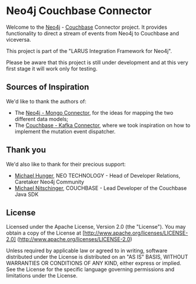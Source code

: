 # Neo4j Couchbase Connector

Welcome to the [Neo4j](http://neo4j.com/) - [Couchbase](http://couchbase.com/) Connector project.  It provides functionality to direct a stream of events from Neo4j to Couchbase and viceversa.

This project is part of the "LARUS Integration Framework for Neo4j".

Please be aware that this project is still under development and at this very first stage it will work only for testing.

## Sources of Inspiration

We'd like to thank the authors of:
* The [Neo4j - Mongo Connector](https://github.com/neo4j-contrib/neo4j_doc_manager), for the ideas for mapping the two different data models;
* The [Couchbase - Kafka Connector](http://developer.couchbase.com/documentation/server/4.1/connectors/kafka-1.2/kafka-intro.html), where we took inspiration on how to implement the mutation event dispatcher.

## Thank you

We'd also like to thank for their precious support:
* [Michael Hunger](https://twitter.com/mesirii), NEO TECHNOLOGY - Head of Developer Relations, Caretaker Neo4j Community
* [Michael Nitschinger](https://twitter.com/daschl), COUCHBASE - Lead Developer of the Couchbase Java SDK


## License

Licensed under the Apache License, Version 2.0 (the "License").
You may obtain a copy of the License at [http://www.apache.org/licenses/LICENSE-2.0]
(http://www.apache.org/licenses/LICENSE-2.0)

Unless required by applicable law or agreed to in writing, software
distributed under the License is distributed on an "AS IS" BASIS,
WITHOUT WARRANTIES OR CONDITIONS OF ANY KIND, either express or implied.
See the License for the specific language governing permissions and
limitations under the License.